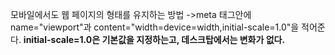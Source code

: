 모바일에서도 웹 페이지의 형태를 유지하는 방법
->meta 태그안에 name="viewport"과 content="width=device=width,initial-scale=1.0"을 적어준다. <b>
initial-scale=1.0은 기본값을 지정하는고, 데스크탑에서는 변화가 없다.
